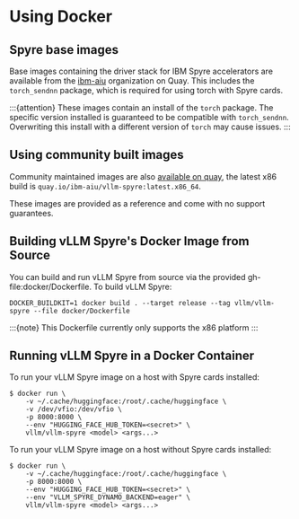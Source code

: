 # Using Docker

<!--
TODO: Add section on RHOAI officially supported images, once they exist
!-->

## Spyre base images

Base images containing the driver stack for IBM Spyre accelerators are available from the [ibm-aiu](https://quay.io/repository/ibm-aiu/base?tab=tags) organization on Quay. This includes the `torch_sendnn` package, which is required for using torch with Spyre cards.

:::{attention}
These images contain an install of the `torch` package. The specific version installed is guaranteed to be compatible with `torch_sendnn`. Overwriting this install with a different version of `torch` may cause issues.
:::

## Using community built images

Community maintained images are also [available on quay](https://quay.io/repository/ibm-aiu/vllm-spyre?tab=tags), the latest x86 build is `quay.io/ibm-aiu/vllm-spyre:latest.x86_64`.

These images are provided as a reference and come with no support guarantees.

## Building vLLM Spyre's Docker Image from Source

You can build and run vLLM Spyre from source via the provided gh-file:docker/Dockerfile. To build vLLM Spyre:

```shell
DOCKER_BUILDKIT=1 docker build . --target release --tag vllm/vllm-spyre --file docker/Dockerfile
```

:::{note}
This Dockerfile currently only supports the x86 platform
:::

## Running vLLM Spyre in a Docker Container

To run your vLLM Spyre image on a host with Spyre cards installed:

```shell
$ docker run \
    -v ~/.cache/huggingface:/root/.cache/huggingface \
    -v /dev/vfio:/dev/vfio \
    -p 8000:8000 \
    --env "HUGGING_FACE_HUB_TOKEN=<secret>" \
    vllm/vllm-spyre <model> <args...>
```

To run your vLLM Spyre image on a host without Spyre cards installed:

```shell
$ docker run \
    -v ~/.cache/huggingface:/root/.cache/huggingface \
    -p 8000:8000 \
    --env "HUGGING_FACE_HUB_TOKEN=<secret>" \
    --env "VLLM_SPYRE_DYNAMO_BACKEND=eager" \
    vllm/vllm-spyre <model> <args...>
```
